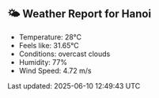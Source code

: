 <!-- WEATHER-START -->
## 🌤 Weather Report for Hanoi

- Temperature: 28°C
- Feels like: 31.65°C
- Conditions: overcast clouds
- Humidity: 77%
- Wind Speed: 4.72 m/s

Last updated: 2025-06-10 12:49:43 UTC
<!-- WEATHER-END -->
